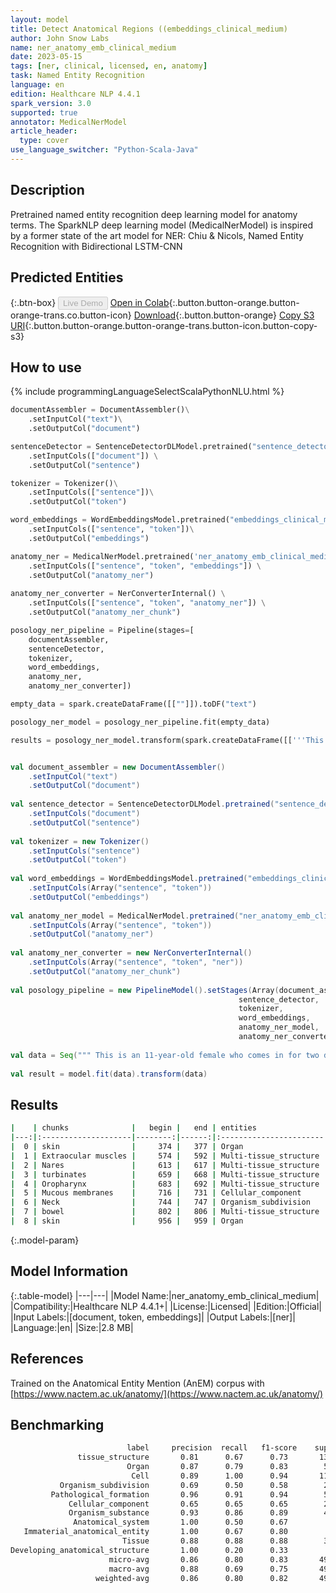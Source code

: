 ```yaml
---
layout: model
title: Detect Anatomical Regions ((embeddings_clinical_medium)
author: John Snow Labs
name: ner_anatomy_emb_clinical_medium
date: 2023-05-15
tags: [ner, clinical, licensed, en, anatomy]
task: Named Entity Recognition
language: en
edition: Healthcare NLP 4.4.1
spark_version: 3.0
supported: true
annotator: MedicalNerModel
article_header:
  type: cover
use_language_switcher: "Python-Scala-Java"
---
```


## Description

Pretrained named entity recognition deep learning model for anatomy terms. The SparkNLP deep learning model (MedicalNerModel) is inspired by a former state of the art model for NER: Chiu & Nicols, Named Entity Recognition with Bidirectional LSTM-CNN

## Predicted Entities



{:.btn-box}
<button class="button button-orange" disabled>Live Demo</button>
[Open in Colab](https://colab.research.google.com/github/JohnSnowLabs/spark-nlp-workshop/blob/master/tutorials/Certification_Trainings/Healthcare/1.Clinical_Named_Entity_Recognition_Model.ipynb){:.button.button-orange.button-orange-trans.co.button-icon}
[Download](https://s3.amazonaws.com/auxdata.johnsnowlabs.com/clinical/models/ner_anatomy_emb_clinical_medium_en_4.4.1_3.0_1684136633973.zip){:.button.button-orange}
[Copy S3 URI](s3://auxdata.johnsnowlabs.com/clinical/models/ner_anatomy_emb_clinical_medium_en_4.4.1_3.0_1684136633973.zip){:.button.button-orange.button-orange-trans.button-icon.button-copy-s3}

## How to use



<div class="tabs-box" markdown="1">
{% include programmingLanguageSelectScalaPythonNLU.html %}

```python
documentAssembler = DocumentAssembler()\
    .setInputCol("text")\
    .setOutputCol("document")

sentenceDetector = SentenceDetectorDLModel.pretrained("sentence_detector_dl_healthcare","en","clinical/models") \
    .setInputCols(["document"]) \
    .setOutputCol("sentence") 

tokenizer = Tokenizer()\
    .setInputCols(["sentence"])\
    .setOutputCol("token")

word_embeddings = WordEmbeddingsModel.pretrained("embeddings_clinical_medium", "en", "clinical/models")\
    .setInputCols(["sentence", "token"])\
    .setOutputCol("embeddings")

anatomy_ner = MedicalNerModel.pretrained('ner_anatomy_emb_clinical_medium' "en", "clinical/models") \
    .setInputCols(["sentence", "token", "embeddings"]) \
    .setOutputCol("anatomy_ner")
    
anatomy_ner_converter = NerConverterInternal() \
    .setInputCols(["sentence", "token", "anatomy_ner"]) \
    .setOutputCol("anatomy_ner_chunk")

posology_ner_pipeline = Pipeline(stages=[
    documentAssembler, 
    sentenceDetector,
    tokenizer,
    word_embeddings,
    anatomy_ner,
    anatomy_ner_converter])

empty_data = spark.createDataFrame([[""]]).toDF("text")

posology_ner_model = posology_ner_pipeline.fit(empty_data)

results = posology_ner_model.transform(spark.createDataFrame([['''This is an 11-year-old female who comes in for two different things. 1. She was seen by the allergist. No allergies present, so she stopped her Allegra, but she is still real congested and does a lot of snorting. They do not notice a lot of snoring at night though, but she seems to be always like that. 2. On her right great toe, she has got some redness and erythema. Her skin is kind of peeling a little bit, but it has been like that for about a week and a half now.\nGeneral: Well-developed female, in no acute distress, afebrile.\nHEENT: Sclerae and conjunctivae clear. Extraocular muscles intact. TMs clear. Nares patent. A little bit of swelling of the turbinates on the left. Oropharynx is essentially clear. Mucous membranes are moist.\nNeck: No lymphadenopathy.\nChest: Clear.\nAbdomen: Positive bowel sounds and soft.\nDermatologic: She has got redness along the lateral portion of her right great toe, but no bleeding or oozing. Some dryness of her skin. Her toenails themselves are very short and even on her left foot and her left great toe the toenails are very short.''']]).toDF("text"))
```
```scala

val document_assembler = new DocumentAssembler()
    .setInputCol("text")
    .setOutputCol("document")
​
val sentence_detector = SentenceDetectorDLModel.pretrained("sentence_detector_dl_healthcare","en","clinical/models")
    .setInputCols("document")
    .setOutputCol("sentence")
​
val tokenizer = new Tokenizer()
    .setInputCols("sentence")
    .setOutputCol("token")
    
val word_embeddings = WordEmbeddingsModel.pretrained("embeddings_clinical_medium", "en", "clinical/models")
    .setInputCols(Array("sentence", "token"))
    .setOutputCol("embeddings")
​
val anatomy_ner_model = MedicalNerModel.pretrained("ner_anatomy_emb_clinical_medium", "en", "clinical/models")
    .setInputCols(Array("sentence", "token"))
    .setOutputCol("anatomy_ner")
​
val anatomy_ner_converter = new NerConverterInternal()
    .setInputCols(Array("sentence", "token", "ner"))
    .setOutputCol("anatomy_ner_chunk")
​
val posology_pipeline = new PipelineModel().setStages(Array(document_assembler, 
                                                   sentence_detector,
                                                   tokenizer,
                                                   word_embeddings,
                                                   anatomy_ner_model,
                                                   anatomy_ner_converter))
​
val data = Seq(""" This is an 11-year-old female who comes in for two different things. 1. She was seen by the allergist. No allergies present, so she stopped her Allegra, but she is still real congested and does a lot of snorting. They do not notice a lot of snoring at night though, but she seems to be always like that. 2. On her right great toe, she has got some redness and erythema. Her skin is kind of peeling a little bit, but it has been like that for about a week and a half now.\nGeneral: Well-developed female, in no acute distress, afebrile.\nHEENT: Sclerae and conjunctivae clear. Extraocular muscles intact. TMs clear. Nares patent. A little bit of swelling of the turbinates on the left. Oropharynx is essentially clear. Mucous membranes are moist.\nNeck: No lymphadenopathy.\nChest: Clear.\nAbdomen: Positive bowel sounds and soft.\nDermatologic: She has got redness along the lateral portion of her right great toe, but no bleeding or oozing. Some dryness of her skin. Her toenails themselves are very short and even on her left foot and her left great toe the toenails are very short.""").toDS.toDF("text")
​
val result = model.fit(data).transform(data)
```
</div>

## Results

```bash
|    | chunks              |   begin |   end | entities               |
|---:|:--------------------|--------:|------:|:-----------------------|
|  0 | skin                |     374 |   377 | Organ                  |
|  1 | Extraocular muscles |     574 |   592 | Multi-tissue_structure |
|  2 | Nares               |     613 |   617 | Multi-tissue_structure |
|  3 | turbinates          |     659 |   668 | Multi-tissue_structure |
|  4 | Oropharynx          |     683 |   692 | Multi-tissue_structure |
|  5 | Mucous membranes    |     716 |   731 | Cellular_component     |
|  6 | Neck                |     744 |   747 | Organism_subdivision   |
|  7 | bowel               |     802 |   806 | Multi-tissue_structure |
|  8 | skin                |     956 |   959 | Organ                  |
```

{:.model-param}
## Model Information

{:.table-model}
|---|---|
|Model Name:|ner_anatomy_emb_clinical_medium|
|Compatibility:|Healthcare NLP 4.4.1+|
|License:|Licensed|
|Edition:|Official|
|Input Labels:|[document, token, embeddings]|
|Output Labels:|[ner]|
|Language:|en|
|Size:|2.8 MB|

## References

Trained on the Anatomical Entity Mention (AnEM) corpus with  [https://www.nactem.ac.uk/anatomy/](https://www.nactem.ac.uk/anatomy/)

## Benchmarking

```bash
                          label     precision  recall   f1-score    support
               tissue_structure       0.81      0.67      0.73       130
                          Organ       0.87      0.79      0.83        52
                           Cell       0.89      1.00      0.94       118
           Organism_subdivision       0.69      0.50      0.58        22
         Pathological_formation       0.96      0.91      0.94        58
             Cellular_component       0.65      0.65      0.65        26
             Organism_substance       0.93      0.86      0.89        43
              Anatomical_system       1.00      0.50      0.67         6
   Immaterial_anatomical_entity       1.00      0.67      0.80         6
                         Tissue       0.88      0.88      0.88        32
Developing_anatomical_structure       1.00      0.20      0.33         5
                      micro-avg       0.86      0.80      0.83       498
                      macro-avg       0.88      0.69      0.75       498
                   weighted-avg       0.86      0.80      0.82       498
```
